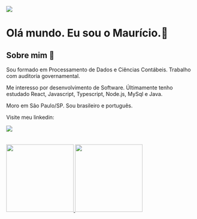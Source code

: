 <a href="https://github.com/Mauricio-MdS"><img src="./assets/images/banner.gif"></a>

# Olá mundo. Eu sou o Maurício.👋
## Sobre mim :bearded_person:
<p>Sou formado em Processamento de Dados e Ciências Contábeis. Trabalho com auditoria governamental.</p>
<p>Me interesso por desenvolvimento de Software. Últimamente tenho estudado React, Javascript, Typescript, Node.js, MySql e Java.</p>
<p>Moro em São Paulo/SP. Sou brasileiro e português.</p>
<p>Visite meu linkedin: </p>

<div>
<a href="https://www.linkedin.com/in/mauricio-mds" ><img src="https://img.shields.io/badge/-LinkedIn-%230077B5?style=for-the-badge&logo=linkedin&logoColor=white"></a>   
</div>
<br/>
<!--
## Tabela de Conteúdo
## Projetos de destaque
-->

<br/>
<div>
<a href="https://github.com/Mauricio-MdS">
<img height="180em" src="https://github-readme-stats.vercel.app/api/top-langs/?username=Mauricio-MdS&layout=compact&langs_count=7&theme=dracula">
</a>
<a href="https://github.com/Mauricio-MdS">
<img height="180em" src="https://github-readme-stats.vercel.app/api?username=Mauricio-MdS&show_icons=true&theme=dracula&include_all_commits=true&count_private=true&hide=stars,prs,issues,contribs">
</a>
</div>